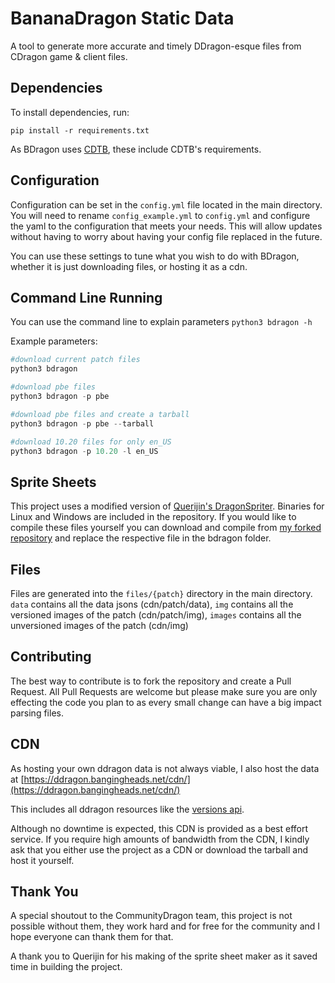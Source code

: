 # BananaDragon Static Data

A tool to generate more accurate and timely DDragon-esque files from CDragon game & client files.

## Dependencies

To install dependencies, run:

```
pip install -r requirements.txt
```

As BDragon uses [CDTB](https://github.com/CommunityDragon/CDTB), these include CDTB's requirements.

## Configuration

Configuration can be set in the `config.yml` file located in the main directory. You will need to rename `config_example.yml` to `config.yml` and configure the yaml to the configuration that meets your needs. This will allow updates without having to worry about having your config file replaced in the future.

You can use these settings to tune what you wish to do with BDragon, whether it is just downloading files, or hosting it as a cdn.

## Command Line Running

You can use the command line to explain parameters `python3 bdragon -h`

Example parameters:

```python
#download current patch files
python3 bdragon

#download pbe files
python3 bdragon -p pbe

#download pbe files and create a tarball
python3 bdragon -p pbe --tarball

#download 10.20 files for only en_US
python3 bdragon -p 10.20 -l en_US
```

## Sprite Sheets

This project uses a modified version of [Querijin's DragonSpriter](https://github.com/Querijn/DragonSpriter). Binaries for Linux and Windows are included in the repository. If you would like to compile these files yourself you can download and compile from [my forked repository](https://github.com/bangingheads/DragonSpriter) and replace the respective file in the bdragon folder.

## Files

Files are generated into the `files/{patch}` directory in the main directory. `data` contains all the data jsons (cdn/patch/data), `img` contains all the versioned images of the patch (cdn/patch/img), `images` contains all the unversioned images of the patch (cdn/img)

## Contributing

The best way to contribute is to fork the repository and create a Pull Request. All Pull Requests are welcome but please make sure you are only effecting the code you plan to as every small change can have a big impact parsing files.

## CDN

As hosting your own ddragon data is not always viable, I also host the data at [https://ddragon.bangingheads.net/cdn/](https://ddragon.bangingheads.net/cdn/)

This includes all ddragon resources like the [versions api](https://ddragon.bangingheads.net/api/versions.json).

Although no downtime is expected, this CDN is provided as a best effort service. If you require high amounts of bandwidth from the CDN, I kindly ask that you either use the project as a CDN or download the tarball and host it yourself.

## Thank You

A special shoutout to the CommunityDragon team, this project is not possible without them, they work hard and for free for the community and I hope everyone can thank them for that.

A thank you to Querijin for his making of the sprite sheet maker as it saved time in building the project.

